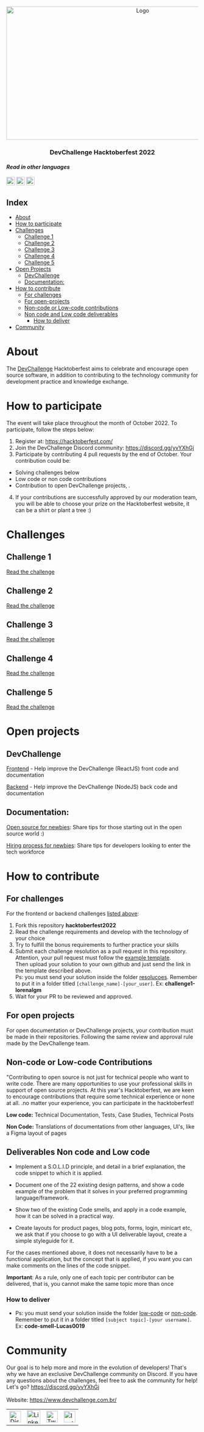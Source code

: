 <br />
    <p align="center">
        <a href="https://www.devchallenge.com.br/" target="_blank">
            <img src="https://i.imgur.com/v9IvWnx.jpg" alt="Logo" width="700" height="350">
        </a>
        <h3 align="center">DevChallenge Hacktoberfest 2022</h3>
   </p>

#### _Read in other languages_

<kbd>[<img title="Brazilian Portuguese" alt="Portuguese Brazilian" src="https://flagcdn.com/w20/br.png" width="22">](translations/README.pt_br.md)</kbd>
<kbd>[<img title="English" alt="English" src="https://flagcdn.com/w20/us.png" width="22">](translations/README.en.md)</kbd>
<kbd>[<img title="Spanish" alt="Spanish" src="https://flagcdn.com/w20/es.png" width="22">](translations/README.es.md)</kbd>

## Index

- [About](#about)
- [How to participate](#how-to-participate)
- [Challenges](#challenges)
  - [Challenge 1](#challenge-1)
  - [Challenge 2](#challenge-2)
  - [Challenge 3](#challenge-3)
  - [Challenge 4](#challenge-4)
  - [Challenge 5](#challenge-5)
- [Open Projects](#open-projects)
  - [DevChallenge](#devchallenge)
  - [Documentation:](#documentation)
- [How to contribute](#how-to-contribute)
  - [For challenges](#for-challenges)
  - [For open-projects](#for-open-projects)
  - [Non-code or Low-code contributions](#non-code-or-low-code-contributions)
  - [Non code and Low code deliverables](#deliverables-non-code-and-low-code)
    - [How to deliver](#how-to-deliver)
- [Community](#community)

# About
The <a href="https://www.devchallenge.com.br/">DevChallenge</a> Hacktoberfest aims to celebrate and encourage
open source software, in addition to contributing to the technology community for development practice and knowledge exchange.

# How to participate

The event will take place throughout the month of October 2022. To participate, follow the steps below:

1. Register at: https://hacktoberfest.com/
2. Join the DevChallenge Discord community: https://discord.gg/yvYXhGj
3. Participate by contributing 4 pull requests by the end of October. Your contribution could be:
- Solving challenges below
- Low code or non code contributions
- Contribution to open DevChallenge projects, .
4. If your contributions are successfully approved by our moderation team,
you will be able to choose your prize on the Hacktoberfest website, it can be a shirt or plant a tree :)

# Challenges
## Challenge 1
[Read the challenge](../desafios/desafio1/translations/desafio.en.md)

## Challenge 2
[Read the challenge](../desafios/desafio2/translations/desafio.en.md)

## Challenge 3
[Read the challenge](../desafios/desafio3/translations/desafio.en.md)

## Challenge 4
[Read the challenge](../desafios/desafio4/translations/desafio.en.md)

## Challenge 5
[Read the challenge](../desafios/desafio5/translations/desafio.en.md)

# Open projects

## DevChallenge

[Frontend](https://github.com/Lorenalgm/DevChallenge) - Help improve the DevChallenge (ReactJS) front code and documentation

[Backend](https://github.com/Lorenalgm/DevChallengeAPI) - Help improve the DevChallenge (NodeJS) back code and documentation

## Documentation:

[Open source for newbies](https://github.com/devchallenge-io/open_source_for_newbies): Share tips for those starting out in the open source world :)

[Hiring process for newbies](https://github.com/devchallenge-io/hiring_process_for_newbies): Share tips for developers looking to enter the tech workforce

# How to contribute

## For challenges

For the frontend or backend challenges [listed above](#challenges):

1. Fork this repository **hacktoberfest2022**
2. Read the challenge requirements and develop with the technology of your choice
3. Try to fulfill the bonus requirements to further practice your skills
4. Submit each challenge resolution as a pull request in this repository. Attention, your pull request must follow the [example template](https://github.com/devchallenge-io/hacktoberfest2022/blob/main/resolucoes/desafio1-lorenalgm.md).<br>
Then upload your solution to your own github and just send the link in the template described above.
<br>Ps: you must send your solution inside the folder [resolucoes](./resolucoes). Remember to put it in a folder titled ``[challenge_name]-[your_user]``.
Ex: <b>challenge1-lorenalgm</b>
6. Wait for your PR to be reviewed and approved.

## For open projects

For open documentation or DevChallenge projects, your contribution must be made in their repositories. Following the same review and approval rule made by the DevChallenge team.

## Non-code or Low-code Contributions

"Contributing to open source is not just for technical people who want to write code. There are many opportunities to use your professional skills in support of open source projects. At this year's Hacktoberfest, we are keen to encourage contributions that require some technical experience or none at all. .no matter your experience, you can participate in the hacktoberfest!

**Low code:** Technical Documentation, Tests, Case Studies, Technical Posts

**Non Code:** Translations of documentations from other languages, UI's, like a Figma layout of pages

## Deliverables Non code and Low code

- Implement a S.O.L.I.D principle, and detail in a brief explanation, the code snippet to which it is applied.

- Document one of the 22 existing design patterns, and show a code example of the problem that it solves in your preferred programming language/framework.

- Show two of the existing Code smells, and apply in a code example, how it can be solved in a practical way.
  
- Create layouts for product pages, blog pots, forms, login, minicart etc, we ask that if you choose to go with a UI deliverable layout, create a simple styleguide for it.

For the cases mentioned above, it does not necessarily have to be a functional application, but the concept that is applied, if you want you can make comments on the lines of the code snippet.

**Important**: As a rule, only one of each topic per contributor can be delivered, that is, you cannot make the same topic more than once

### How to deliver

- Ps: you must send your solution inside the folder [low-code](./low-code) or [non-code](./non-code/). Remember to put it in a folder titled ``[subject topic]-[your username]``.
Ex: <b>code-smell-Lucas0019</b>

# Community
Our goal is to help more and more in the evolution of developers! That's why we have an exclusive DevChallenge community on Discord. If you have any questions about the challenges, feel free to ask the community for help! <br>
Let's go? https://discord.gg/yvYXhGj <br>
<br>
Website: https://www.devchallenge.com.br/ <br>

<table style="border-color:transparent">
    <tr>
        <td>
            <a href="https://discord.gg/yvYXhGj" target="_blank">
                <img src="https://cdn3.iconfinder.com/data/icons/discord/64/discord_20-512.png" width="30px" height="30px" alt="Discord">
            </a>
        </td>
        <td>
            <a href="https://www.linkedin.com/company/devchallenge/" target="_blank">
                <img src="https://cdn3.iconfinder.com/data/icons/glypho-social-and-other-logos/64/logo-linkedin-512.png" width="35px" height="35px"  alt="Linkedin">
            </a>
        </td>
        <td>
            <a href="https://twitter.com/dev_challenge" target="_blank">
                <img src="https://cdn3.iconfinder.com/data/icons/picons-social/57/43-twitter-512.png" width="30px" height="30px" alt="Twitter">
            </a>
        </td>
        <td>
            <a href="https://www.instagram.com/devchallenge/" target="_blank">
                <img src="https://cdn4.iconfinder.com/data/icons/picons-social/57/38-instagram-3-512.png" width="30px" height="30px" alt="Instagram">
            </a>
        </td>
    </tr>
</table>
